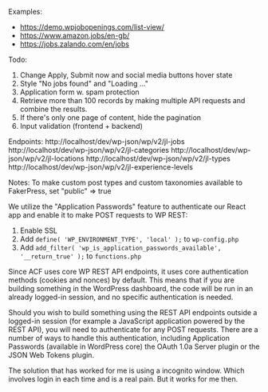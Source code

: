 Examples:
- https://demo.wpjobopenings.com/list-view/
- https://www.amazon.jobs/en-gb/
- https://jobs.zalando.com/en/jobs

Todo:
1. Change Apply, Submit now and social media buttons hover state
2. Style "No jobs found" and "Loading ..."
3. Application form w. spam protection
4. Retrieve more than 100 records by making multiple API requests and combine the results.
5. If there's only one page of content, hide the pagination
6. Input validation (frontend + backend)

Endpoints:
http://localhost/dev/wp-json/wp/v2/jl-jobs
http://localhost/dev/wp-json/wp/v2/jl-categories
http://localhost/dev/wp-json/wp/v2/jl-locations
http://localhost/dev/wp-json/wp/v2/jl-types
http://localhost/dev/wp-json/wp/v2/jl-experience-levels

Notes:
To make custom post types and custom taxonomies available to FakerPress, set "public" => true

We utilize the "Application Passwords" feature to authenticate our React app and enable it to make POST requests to WP REST:

1. Enable SSL
2. Add `define( 'WP_ENVIRONMENT_TYPE', 'local' );` to `wp-config.php`
3. Add `add_filter( 'wp_is_application_passwords_available', '__return_true' );` to `functions.php`


Since ACF uses core WP REST API endpoints, it uses core authentication methods (cookies and nonces) by default. This means that if you are building something in the WordPress dashboard, the code will be run in an already logged-in session, and no specific authentication is needed.

Should you wish to build something using the REST API endpoints outside a logged-in session (for example a JavaScript application powered by the REST API), you will need to authenticate for any POST requests. There are a number of ways to handle this authentication, including Application Passwords (available in WordPress core) the OAuth 1.0a Server plugin or the JSON Web Tokens plugin.

The solution that has worked for me is using a incognito window. Which involves login in each time and is a real pain. But it works for me then.
